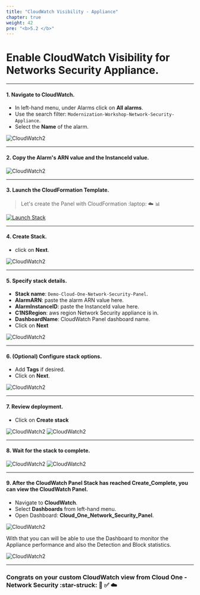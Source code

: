 ```yaml
---
title: "CloudWatch Visibility - Appliance"
chapter: true
weight: 42
pre: "<b>5.2 </b>"
---
```


# Enable CloudWatch Visibility for Networks Security Appliance.


---

#### 1. Navigate to **CloudWatch**.
- In left-hand menu, under Alarms click on **All alarms**.
- Use the search filter: ```Modernization-Workshop-Network-Security-Appliance```.
- Select the **Name** of the alarm.

![CloudWatch2](/images/cw-appliance2.png)

---

#### 2. Copy the Alarm's **ARN** value and the **InstanceId** value.

![CloudWatch2](/images/cw-appliance3.png)

---

#### 3. Launch the CloudFormation Template.

> Let's create the Panel with CloudFormation :laptop: :cloud: :bar_chart:

[![Launch Stack](https://cdn.rawgit.com/buildkite/cloudformation-launch-stack-button-svg/master/launch-stack.svg)](https://console.aws.amazon.com/cloudformation/home#/stacks/new?stackName=Demo-Cloud-One-Network-Security-Panel&templateURL=https://aws-workshop-c1as-cft-templates.s3.amazonaws.com/Network_Security_Appliance_CloudWatch.yml)


---

#### 4. Create Stack.
- click on **Next**.

![CloudWatch2](/images/cw-appliance1.png)


---

#### 5. Specify stack details.
- **Stack name**: ```Demo-Cloud-One-Network-Security-Panel```.
- **AlarmARN**: paste the alarm ARN value here.
- **AlarmInstanceID**: paste the InstanceId value here.
- **C1NSRegion**: aws region Network Security appliance is in.
- **DashboardName**: CloudWatch Panel dashboard name.
- Click on **Next**

![CloudWatch2](/images/cw-appliance4.png)

---

#### 6. (Optional) Configure stack options.
- Add **Tags** if desired.
- Click on **Next**.

![CloudWatch2](/images/cw-appliance5.png)

---

#### 7. Review deployment.
- Click on **Create stack**

![CloudWatch2](/images/cw-appliance6.png)
![CloudWatch2](/images/cw-appliance7.png)

---

#### 8. Wait for the stack to complete.

![CloudWatch2](/images/cw-appliance8.png)
![CloudWatch2](/images/cw-appliance9.png)

---

#### 9. After the CloudWatch Panel Stack has reached Create_Complete, you can view the CloudWatch Panel.

- Navigate to **CloudWatch**.
- Select **Dashboards** from left-hand menu.
- Open Dashboard: **Cloud_One_Network_Security_Panel**.

![CloudWatch2](/images/cw-appliance10.png)

With that you can will be able to use the Dashboard to monitor the Appliance performance and also the Detection and Block statistics.

![CloudWatch2](/images/cw-appliance11.png) 



--------

### Congrats on your custom CloudWatch view from Cloud One - Network Security :star-struck: :robot: :white_check_mark: :cloud:

